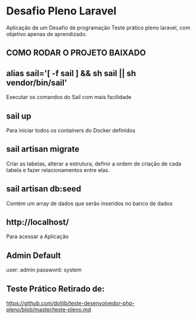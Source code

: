 # Desafio Pleno Laravel

Aplicação de um Desafio de programação Teste prático pleno laravel, com objetivo apenas de aprendizado.    

## COMO RODAR O PROJETO BAIXADO

## alias sail='[ -f sail ] && sh sail || sh vendor/bin/sail'
Executar os comandos do Sail com mais facilidade

## sail up
Para iniciar todos os containers do Docker definidos 


## sail artisan migrate
Criar as tabelas, alterar a estrutura, definir a ordem de criação de cada tabela e fazer relacionamentos entre elas.

## sail artisan db:seed
Contém um array de dados que serão inseridos no banco de dados


## http://localhost/
Para acessar a Aplicação

## Admin Default
user: admin
password: system 

## Teste Prático Retirado de:
https://github.com/dotlib/teste-desenvolvedor-php-pleno/blob/master/teste-pleno.md
